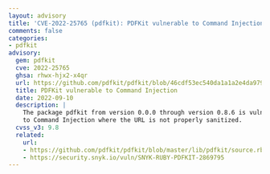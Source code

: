```yaml
---
layout: advisory
title: 'CVE-2022-25765 (pdfkit): PDFKit vulnerable to Command Injection'
comments: false
categories:
- pdfkit
advisory:
  gem: pdfkit
  cve: 2022-25765
  ghsa: rhwx-hjx2-x4qr
  url: https://github.com/pdfkit/pdfkit/blob/46cdf53ec540da1a1a2e4da979e3e5fe2f92a257/lib/pdfkit/pdfkit.rb#L55-L58
  title: PDFKit vulnerable to Command Injection
  date: 2022-09-10
  description: |
    The package pdfkit from version 0.0.0 through version 0.8.6 is vulnerable
    to Command Injection where the URL is not properly sanitized.
  cvss_v3: 9.8
  related:
    url:
    - https://github.com/pdfkit/pdfkit/blob/master/lib/pdfkit/source.rb#L44-L50
    - https://security.snyk.io/vuln/SNYK-RUBY-PDFKIT-2869795
---
```

